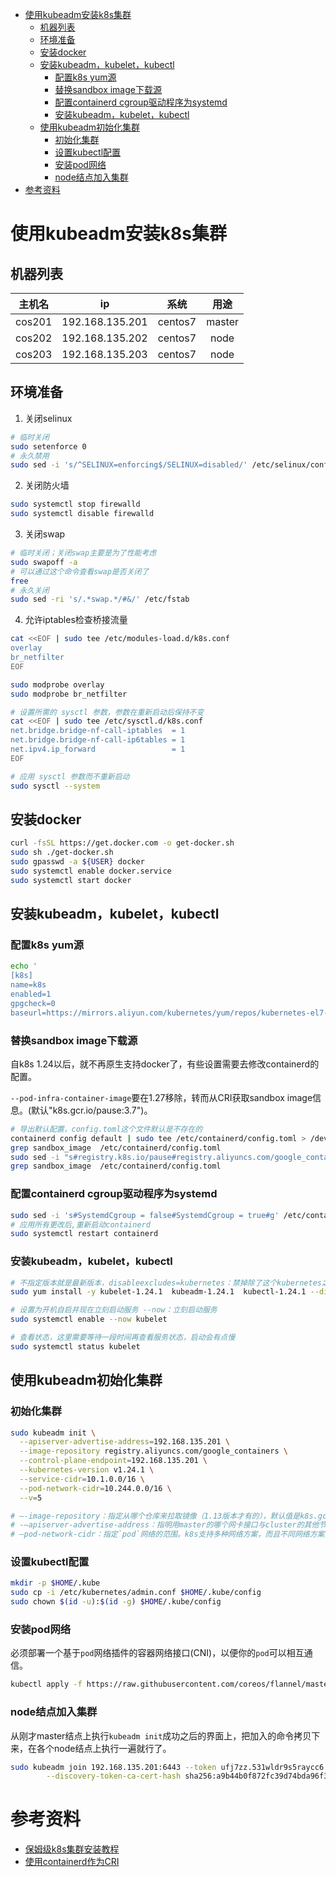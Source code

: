- [使用kubeadm安装k8s集群](#使用kubeadm安装k8s集群)
  - [机器列表](#机器列表)
  - [环境准备](#环境准备)
  - [安装docker](#安装docker)
  - [安装kubeadm，kubelet，kubectl](#安装kubeadmkubeletkubectl)
    - [配置k8s yum源](#配置k8s-yum源)
    - [替换sandbox image下载源](#替换sandbox-image下载源)
    - [配置containerd cgroup驱动程序为systemd](#配置containerd-cgroup驱动程序为systemd)
    - [安装kubeadm，kubelet，kubectl](#安装kubeadmkubeletkubectl-1)
  - [使用kubeadm初始化集群](#使用kubeadm初始化集群)
    - [初始化集群](#初始化集群)
    - [设置kubectl配置](#设置kubectl配置)
    - [安装pod网络](#安装pod网络)
    - [node结点加入集群](#node结点加入集群)
- [参考资料](#参考资料)

# 使用kubeadm安装k8s集群

## 机器列表

| 主机名 |       ip        |  系统   |  用途  |
| :----: | :-------------: | :-----: | :----: |
| cos201 | 192.168.135.201 | centos7 | master |
| cos202 | 192.168.135.202 | centos7 |  node  |
| cos203 | 192.168.135.203 | centos7 |  node  |

## 环境准备

1. 关闭selinux

```bash
# 临时关闭
sudo setenforce 0
# 永久禁用
sudo sed -i 's/^SELINUX=enforcing$/SELINUX=disabled/' /etc/selinux/config
```

2. 关闭防火墙

```bash
sudo systemctl stop firewalld
sudo systemctl disable firewalld
```

3. 关闭swap

```bash
# 临时关闭；关闭swap主要是为了性能考虑
sudo swapoff -a
# 可以通过这个命令查看swap是否关闭了
free
# 永久关闭
sudo sed -ri 's/.*swap.*/#&/' /etc/fstab
```

4. 允许iptables检查桥接流量

```bash
cat <<EOF | sudo tee /etc/modules-load.d/k8s.conf
overlay
br_netfilter
EOF

sudo modprobe overlay
sudo modprobe br_netfilter

# 设置所需的 sysctl 参数，参数在重新启动后保持不变
cat <<EOF | sudo tee /etc/sysctl.d/k8s.conf
net.bridge.bridge-nf-call-iptables  = 1
net.bridge.bridge-nf-call-ip6tables = 1
net.ipv4.ip_forward                 = 1
EOF

# 应用 sysctl 参数而不重新启动
sudo sysctl --system
```

## 安装docker

```bash
curl -fsSL https://get.docker.com -o get-docker.sh
sudo sh ./get-docker.sh
sudo gpasswd -a ${USER} docker
sudo systemctl enable docker.service
sudo systemctl start docker
```

## 安装kubeadm，kubelet，kubectl

### 配置k8s yum源

```bash
echo '
[k8s]
name=k8s
enabled=1
gpgcheck=0
baseurl=https://mirrors.aliyun.com/kubernetes/yum/repos/kubernetes-el7-x86_64/' | sudo tee /etc/yum.repos.d/kubernetes.repo > /dev/null
```

### 替换sandbox image下载源

自k8s 1.24以后，就不再原生支持docker了，有些设置需要去修改containerd的配置。

`--pod-infra-container-image`要在1.27移除，转而从CRI获取sandbox image信息。(默认"k8s.gcr.io/pause:3.7")。

```bash
# 导出默认配置，config.toml这个文件默认是不存在的
containerd config default | sudo tee /etc/containerd/config.toml > /dev/null
grep sandbox_image  /etc/containerd/config.toml
sudo sed -i "s#registry.k8s.io/pause#registry.aliyuncs.com/google_containers/pause#g" /etc/containerd/config.toml
grep sandbox_image  /etc/containerd/config.toml
```

### 配置containerd cgroup驱动程序为systemd

```bash
sudo sed -i 's#SystemdCgroup = false#SystemdCgroup = true#g' /etc/containerd/config.toml
# 应用所有更改后,重新启动containerd
sudo systemctl restart containerd
```

### 安装kubeadm，kubelet，kubectl

```bash
# 不指定版本就是最新版本，disableexcludes=kubernetes：禁掉除了这个kubernetes之外的别的仓库
sudo yum install -y kubelet-1.24.1  kubeadm-1.24.1  kubectl-1.24.1 --disableexcludes=kubernetes

# 设置为开机自启并现在立刻启动服务 --now：立刻启动服务
sudo systemctl enable --now kubelet

# 查看状态，这里需要等待一段时间再查看服务状态，启动会有点慢
sudo systemctl status kubelet
```

## 使用kubeadm初始化集群

### 初始化集群

```bash
sudo kubeadm init \
  --apiserver-advertise-address=192.168.135.201 \
  --image-repository registry.aliyuncs.com/google_containers \
  --control-plane-endpoint=192.168.135.201 \
  --kubernetes-version v1.24.1 \
  --service-cidr=10.1.0.0/16 \
  --pod-network-cidr=10.244.0.0/16 \
  --v=5

# –-image-repository：指定从哪个仓库来拉取镜像（1.13版本才有的），默认值是k8s.gcr.io
# -–apiserver-advertise-address：指明用master的哪个网卡接口与cluster的其他节点通信。
# –pod-network-cidr：指定`pod`网络的范围。k8s支持多种网络方案，而且不同网络方案对`-–pod-network-cidr`有自己的要求，这里设置为10.244.0.0/16 是因为我们将使用flanne 网络方案，必须设置成这个CIDR。
```

### 设置kubectl配置

```bash
mkdir -p $HOME/.kube
sudo cp -i /etc/kubernetes/admin.conf $HOME/.kube/config
sudo chown $(id -u):$(id -g) $HOME/.kube/config
```

### 安装pod网络

必须部署一个基于`pod`网络插件的容器网络接口(CNI)，以便你的`pod`可以相互通信。

```bash
kubectl apply -f https://raw.githubusercontent.com/coreos/flannel/master/Documentation/kube-flannel.yml
```

### node结点加入集群

从刚才master结点上执行`kubeadm init`成功之后的界面上，把加入的命令拷贝下来，在各个node结点上执行一遍就行了。

```bash
sudo kubeadm join 192.168.135.201:6443 --token ufj7zz.531wldr9s5raycc6 \
        --discovery-token-ca-cert-hash sha256:a9b44b0f872fc39d74bda96f30b973839cbe7d2ac66e0fde34379f62f0e3cc61
```

# 参考资料

- [保姆级k8s集群安装教程](https://zhuanlan.zhihu.com/p/560557852)
- [使用containerd作为CRI](https://blog.csdn.net/avatar_2009/article/details/126020671)
